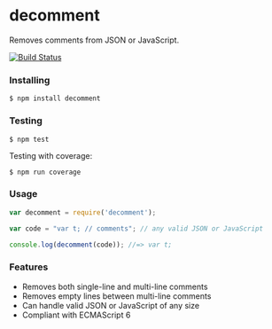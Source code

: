 decomment
===========

Removes comments from JSON or JavaScript.

[![Build Status](https://travis-ci.org/vitaly-t/decomment.svg?branch=master)](https://travis-ci.org/vitaly-t/decomment)

### Installing

```
$ npm install decomment
```

### Testing

```
$ npm test
```

Testing with coverage:
```
$ npm run coverage
```

### Usage

```js
var decomment = require('decomment');

var code = "var t; // comments"; // any valid JSON or JavaScript

console.log(decomment(code)); //=> var t;
```

### Features

* Removes both single-line and multi-line comments
* Removes empty lines between multi-line comments
* Can handle valid JSON or JavaScript of any size
* Compliant with ECMAScript 6
